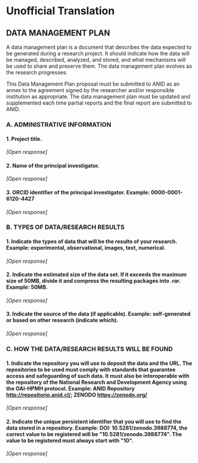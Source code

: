 # Unofficial Translation

## DATA MANAGEMENT PLAN

A data management plan is a document that describes the data expected to be generated during a research project. It should indicate how the data will be managed, described, analyzed, and stored, and what mechanisms will be used to share and preserve them. The data management plan evolves as the research progresses.

This Data Management Plan proposal must be submitted to ANID as an annex to the agreement signed by the researcher and/or responsible institution as appropriate. The data management plan must be updated and supplemented each time partial reports and the final report are submitted to ANID.

### A. ADMINISTRATIVE INFORMATION

#### 1. Project title.
   _[Open response]_

#### 2. Name of the principal investigator.
   _[Open response]_

#### 3. ORCID identifier of the principal investigator. Example: 0000-0001-6120-4427
   _[Open response]_

### B. TYPES OF DATA/RESEARCH RESULTS

#### 1. Indicate the types of data that will be the results of your research. Example: experimental, observational, images, text, numerical.
   _[Open response]_

#### 2. Indicate the estimated size of the data set. If it exceeds the maximum size of 50MB, divide it and compress the resulting packages into .rar. Example: 50MB.
   _[Open response]_

#### 3. Indicate the source of the data (if applicable). Example: self-generated or based on other research (indicate which).
   _[Open response]_

### C. HOW THE DATA/RESEARCH RESULTS WILL BE FOUND

#### 1. Indicate the repository you will use to deposit the data and the URL. The repositories to be used must comply with standards that guarantee access and safeguarding of such data. It must also be interoperable with the repository of the National Research and Development Agency using the OAI-HPMH protocol. Example: ANID Repository http://repositorio.anid.cl/; ZENODO https://zenodo.org/
   _[Open response]_

#### 2. Indicate the unique persistent identifier that you will use to find the data stored in a repository. Example: DOI: 10.5281/zenodo.3988774, the correct value to be registered will be "10.5281/zenodo.3988774". The value to be registered must always start with "10".
   _[Open response]_
